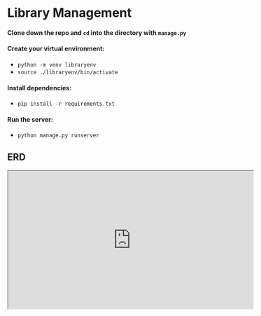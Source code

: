 # Library Management

#### Clone down the repo and `cd` into the directory with `manage.py`

#### Create your virtual environment:

  * ```python -m venv libraryenv```
  * ```source ./libraryenv/bin/activate```

#### Install dependencies:

  * `pip install -r requirements.txt`

#### Run the server:

  * `python manage.py runserver`


## ERD

<iframe width="560" height="315" src='https://dbdiagram.io/embed/5eb0247d39d18f5553fea922'> </iframe>
